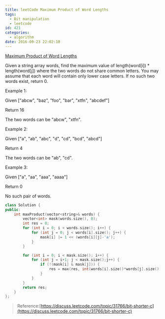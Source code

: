 ```yaml
---
title: leetCode Maximum Product of Word Lengths
tags:
  - Bit manipulation
  - leetcode
id: 421
categories:
  - algorithm
date: 2016-09-23 22:02:18
---
```


[Maximum Product of Word Lengths](https://leetcode.com/problems/maximum-product-of-word-lengths/)

Given a string array words, find the maximum value of length(word[i]) * length(word[j]) where the two words do not share common letters. You may assume that each word will contain only lower case letters. If no such two words exist, return 0.

Example 1:

Given ["abcw", "baz", "foo", "bar", "xtfn", "abcdef"]

Return 16

The two words can be "abcw", "xtfn".

Example 2:

Given ["a", "ab", "abc", "d", "cd", "bcd", "abcd"]

Return 4

The two words can be "ab", "cd".

Example 3:

Given ["a", "aa", "aaa", "aaaa"]

Return 0

No such pair of words.


``` cpp
class Solution {
public:
    int maxProduct(vector<string>& words) {
        vector<int> mask(words.size(), 0);
        int res = 0;
        for (int i = 0; i < words.size(); i++) {
            for (int j = 0; j < words[i].size(); j++) {
                mask[i] |= 1 << (words[i][j]-'a');
            }
        }

        for (int i = 0; i < mask.size(); i++) {
            for (int j = i+1; j < mask.size();j++) {
                if (!(mask[i] & mask[j])) {
                    res = max(res, int(words[i].size()*words[j].size()));
                }
            }
        }
        return res;
    }
};
```

> Reference:[https://discuss.leetcode.com/topic/31766/bit-shorter-c](https://discuss.leetcode.com/topic/31766/bit-shorter-c)